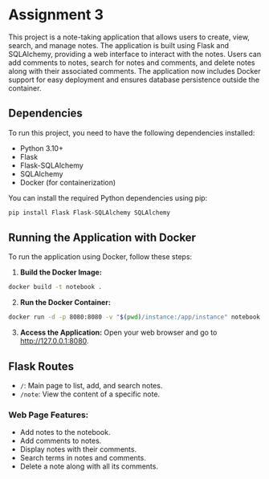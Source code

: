 # Assignment 3
This project is a note-taking application that allows users to create, view, search, and manage notes. The application is built using Flask and SQLAlchemy, providing a web interface to interact with the notes. Users can add comments to notes, search for notes and comments, and delete notes along with their associated comments. The application now includes Docker support for easy deployment and ensures database persistence outside the container.

## Dependencies
To run this project, you need to have the following dependencies installed:

- Python 3.10+
- Flask
- Flask-SQLAlchemy
- SQLAlchemy
- Docker (for containerization)

You can install the required Python dependencies using pip:
```sh
pip install Flask Flask-SQLAlchemy SQLAlchemy
```

## Running the Application with Docker
To run the application using Docker, follow these steps:

1. **Build the Docker Image:**
```sh
docker build -t notebook .
```

2. **Run the Docker Container:**
```sh
docker run -d -p 8080:8080 -v "$(pwd)/instance:/app/instance" notebook
```

3. **Access the Application:** Open your web browser and go to http://127.0.0.1:8080.

## Flask Routes
- `/`: Main page to list, add, and search notes.
- `/note`: View the content of a specific note.

### Web Page Features:
- Add notes to the notebook.
- Add comments to notes.
- Display notes with their comments.
- Search terms in notes and comments.
- Delete a note along with all its comments.

